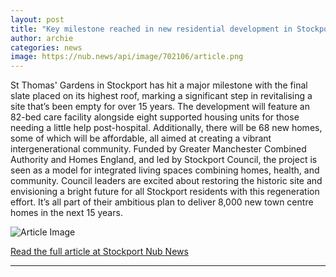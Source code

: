 ```yaml
---
layout: post
title: "Key milestone reached in new residential development in Stockport"
author: archie
categories: news
image: https://nub.news/api/image/702106/article.png
---
```

St Thomas' Gardens in Stockport has hit a major milestone with the final slate placed on its highest roof, marking a significant step in revitalising a site that’s been empty for over 15 years. The development will feature an 82-bed care facility alongside eight supported housing units for those needing a little help post-hospital. Additionally, there will be 68 new homes, some of which will be affordable, all aimed at creating a vibrant intergenerational community. Funded by Greater Manchester Combined Authority and Homes England, and led by Stockport Council, the project is seen as a model for integrated living spaces combining homes, health, and community. Council leaders are excited about restoring the historic site and envisioning a bright future for all Stockport residents with this regeneration effort. It’s all part of their ambitious plan to deliver 8,000 new town centre homes in the next 15 years.

![Article Image](https://nub.news/api/image/702106/article.png)

[Read the full article at Stockport Nub News](https://stockport.nub.news/news/local-news/key-milestone-reached-in-new-residential-development-in-stockport-275721)

---

